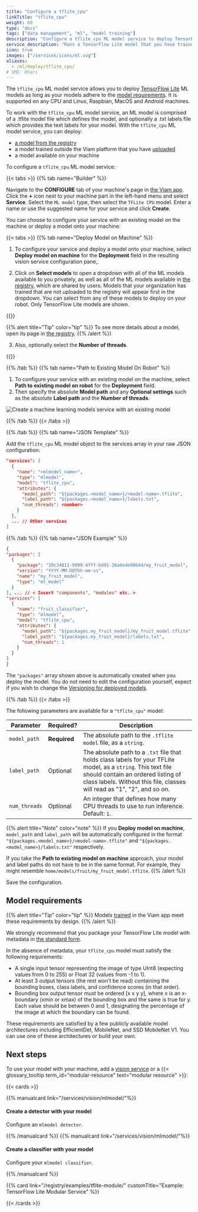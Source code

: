 ```yaml
---
title: "Configure a tflite_cpu"
linkTitle: "tflite_cpu"
weight: 60
type: "docs"
tags: ["data management", "ml", "model training"]
description: "Configure a tflite_cpu ML model service to deploy TensorFlow lite models to your machine."
service_description: "Runs a TensorFlow Lite model that you have trained or uploaded on the CPU of your machine."
icon: true
images: ["/services/icons/ml.svg"]
aliases:
  - /ml/deploy/tflite_cpu/
# SME: Khari
---
```


The `tflite_cpu` ML model service allows you to deploy [TensorFlow Lite](https://www.tensorflow.org/lite) ML models as long as your models adhere to the [model requirements](#model-requirements).
It is supported on any CPU and Linux, Raspbian, MacOS and Android machines.

To work with the `tflite_cpu` ML model service, an ML model is comprised of a <file>.tflite</file> model file which defines the model, and optionally a <file>.txt</file> labels file which provides the text labels for your model.
With the `tflite_cpu` ML model service, you can deploy:

- [a model from the registry](https://app.viam.com/registry)
- a model trained outside the Viam platform that you have [uploaded](/services/ml/upload-model/)
- a model available on your machine

To configure a `tflite_cpu` ML model service:

{{< tabs >}}
{{% tab name="Builder" %}}

Navigate to the **CONFIGURE** tab of your machine's page in [the Viam app](https://app.viam.com).
Click the **+** icon next to your machine part in the left-hand menu and select **Service**.
Select the `ML model` type, then select the `TFLite CPU` model.
Enter a name or use the suggested name for your service and click **Create**.

You can choose to configure your service with an existing model on the machine or deploy a model onto your machine:

{{< tabs >}}
{{% tab name="Deploy Model on Machine" %}}

1. To configure your service and deploy a model onto your machine, select **Deploy model on machine** for the **Deployment** field in the resulting vision service configuration pane,.

2. Click on **Select models** to open a dropdown with all of the ML models available to you privately, as well as all of the ML models available in [the registry](https://app.viam.com), which are shared by users.
   Models that your organization has trained that are not uploaded to the registry will appear first in the dropdown.
   You can select from any of these models to deploy on your robot.
   Only TensorFlow Lite models are shown.

{{<imgproc src="/services/deploy-model-menu.png" resize="700x" alt="Models dropdown menu with models from the registry.">}}

{{% alert title="Tip" color="tip" %}}
To see more details about a model, open its page in [the registry](https://app.viam.com).
{{% /alert %}}

3. Also, optionally select the **Number of threads**.

{{<imgproc src="/services/deploy-model.png" resize="700x" alt="Create a machine learning models service with a model to be deployed">}}

{{% /tab %}}
{{% tab name="Path to Existing Model On Robot" %}}

1. To configure your service with an existing model on the machine, select **Path to existing model on robot** for the **Deployment** field.
2. Then specify the absolute **Model path** and any **Optional settings** such as the absolute **Label path** and the **Number of threads**.

![Create a machine learning models service with an existing model](/services/available-models.png)

{{% /tab %}}
{{< /tabs >}}

{{% /tab %}}
{{% tab name="JSON Template" %}}

Add the `tflite_cpu` ML model object to the services array in your raw JSON configuration:

```json {class="line-numbers linkable-line-numbers"}
"services": [
  {
    "name": "<mlmodel_name>",
    "type": "mlmodel",
    "model": "tflite_cpu",
    "attributes": {
      "model_path": "${packages.<model_name>}/<model-name>.tflite",
      "label_path": "${packages.<model_name>}/labels.txt",
      "num_threads": <number>
    }
  },
  ... // Other services
]
```

{{% /tab %}}
{{% tab name="JSON Example" %}}

```json {class="line-numbers linkable-line-numbers"}
{
"packages": [
  {
    "package": "39c34811-9999-4fff-bd91-26a0e4e90644/my_fruit_model",
    "version": "YYYY-MM-DDThh-mm-ss",
    "name": "my_fruit_model",
    "type": "ml_model"
  }
], ... // < Insert "components", "modules" etc. >
"services": [
  {
    "name": "fruit_classifier",
    "type": "mlmodel",
    "model": "tflite_cpu",
    "attributes": {
      "model_path": "${packages.my_fruit_model}/my_fruit_model.tflite",
      "label_path": "${packages.my_fruit_model}/labels.txt",
      "num_threads": 1
    }
  }
]
}
```

The `"packages"` array shown above is automatically created when you deploy the model.
You do not need to edit the configuration yourself, expect if you wish to change the [Versioning for deployed models](/services/ml/deploy/#versioning-for-deployed-models).

{{% /tab %}}
{{< /tabs >}}

The following parameters are available for a `"tflite_cpu"` model:

<!-- prettier-ignore -->
| Parameter | Required? | Description |
| --------- | --------- | ----------- |
| `model_path` | **Required** | The absolute path to the `.tflite model` file, as a `string`. |
| `label_path` | Optional | The absolute path to a `.txt` file that holds class labels for your TFLite model, as a `string`. This text file should contain an ordered listing of class labels. Without this file, classes will read as "1", "2", and so on. |
| `num_threads` | Optional | An integer that defines how many CPU threads to use to run inference. Default: `1`. |

{{% alert title="Note" color="note" %}}
If you **Deploy model on machine**, `model_path` and `label_path` will be automatically configured in the format `"${packages.<model_name>}/<model-name>.tflite"` and `"${packages.<model_name>}/labels.txt"` respectively.

If you take the **Path to existing model on machine** approach, your model and label paths do not have to be in the same format.
For example, they might resemble `home/models/fruit/my_fruit_model.tflite`.
{{% /alert %}}

Save the configuration.

## Model requirements

{{% alert title="Tip" color="tip" %}}
Models [trained](/services/ml/train-model/) in the Viam app meet these requirements by design.
{{% /alert %}}

We strongly recommend that you package your TensorFlow Lite model with metadata in [the standard form](https://github.com/tensorflow/tflite-support/blob/560bc055c2f11772f803916cb9ca23236a80bf9d/tensorflow_lite_support/metadata/metadata_schema.fbs).

In the absence of metadata, your `tflite_cpu` model must satisfy the following requirements:

- A single input tensor representing the image of type UInt8 (expecting values from 0 to 255) or Float 32 (values from -1 to 1).
- At least 3 output tensors (the rest won’t be read) containing the bounding boxes, class labels, and confidence scores (in that order).
- Bounding box output tensor must be ordered [x x y y], where x is an x-boundary (xmin or xmax) of the bounding box and the same is true for y.
  Each value should be between 0 and 1, designating the percentage of the image at which the boundary can be found.

These requirements are satisfied by a few publicly available model architectures including EfficientDet, MobileNet, and SSD MobileNet V1.
You can use one of these architectures or build your own.

## Next steps

To use your model with your machine, add a [vision service](/services/vision/) or a {{< glossary_tooltip term_id="modular-resource" text="modular resource" >}}:

{{< cards >}}

{{% manualcard link="/services/vision/mlmodel/"%}}

<h4>Create a detector with your model</h4>

Configure an `mlmodel detector`.

{{% /manualcard %}}
{{% manualcard link="/services/vision/mlmodel/"%}}

<h4>Create a classifier with your model</h4>

Configure your `mlmodel classifier`.

{{% /manualcard %}}

{{% card link="/registry/examples/tflite-module/" customTitle="Example: TensorFlow Lite Modular Service" %}}

{{< /cards >}}
